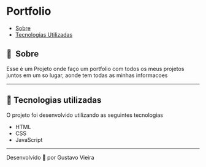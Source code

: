 # Portfolio

- [Sobre](#-sobre)
- [Tecnologias Utilizadas](#-tecnologias-utilizadas)

## 🔖&nbsp; Sobre

Esse é um Projeto onde faço um portfolio com todos os meus projetos juntos em um so lugar, aonde tem
todas as minhas informacoes

---

## 🚀 Tecnologias utilizadas

O projeto foi desenvolvido utilizando as seguintes tecnologias

- HTML
- CSS
- JavaScript 

---

Desenvolvido 💜 por Gustavo Vieira
